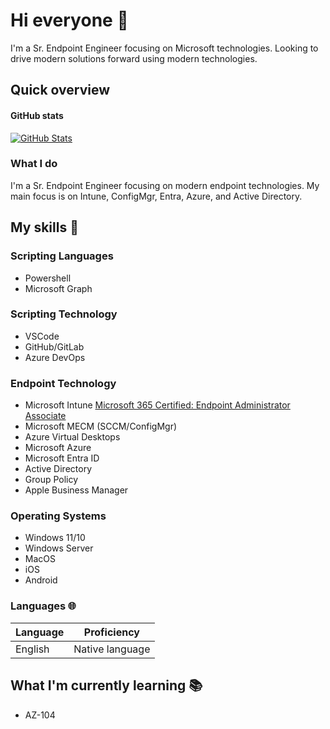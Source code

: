# Hi everyone :wave:

I'm a Sr. Endpoint Engineer focusing on Microsoft technologies. Looking to drive modern solutions forward using modern technologies.

## Quick overview

#### GitHub stats 

[![GitHub Stats](https://github-readme-stats.vercel.app/api?username=pacers31colts18)](https://github.com/pacers31colts18/github-readme-stats)

### What I do

I'm a Sr. Endpoint Engineer focusing on modern endpoint technologies. My main focus is on Intune, ConfigMgr, Entra, Azure, and Active Directory.

## My skills 📜

### Scripting Languages

- Powershell
- Microsoft Graph

### Scripting Technology

- VSCode
- GitHub/GitLab
- Azure DevOps

### Endpoint Technology

- Microsoft Intune
  [Microsoft 365 Certified: Endpoint Administrator Associate](https://learn.microsoft.com/api/credentials/share/en-us/Pacers31Colts18/D81A863420C0FD96?sharingId=A6161772BE5F63E5)
- Microsoft MECM (SCCM/ConfigMgr)
- Azure Virtual Desktops
- Microsoft Azure
- Microsoft Entra ID
- Active Directory
- Group Policy
- Apple Business Manager

### Operating Systems

- Windows 11/10
- Windows Server
- MacOS
- iOS
- Android

### Languages 🌐

| Language      | Proficiency                                                               |
| ------------- | ------------------------------------------------------------------------- |
| English         | Native language                                                           |

## What I'm currently learning 📚

- AZ-104

